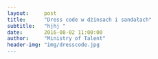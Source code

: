 ```yaml
---
layout:     post
title:      "Dress code w dżinsach i sandałach"
subtitle:   "hjhj "
date:       2016-08-02 11:00:00 
author:     "Ministry of Talent"
header-img: "img/dresscode.jpg
---
```


<h2 class="section-heading">


                    